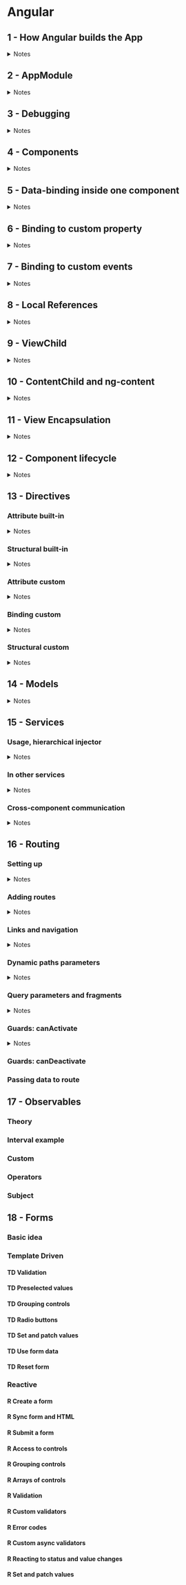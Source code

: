 # Angular

## 1 - How Angular builds the App
<details>
<summary>Notes</summary>

- don't import with .ts extensions, webpack adds it 
1. main.ts
    - `.bootstrapModule(AppModule)` (import `AppModule`)
      ```TypeScript
      import { enableProdMode } from '@angular/core';
      import { platformBrowserDynamic } from '@angular/platform-browser-dynamic';

      import { AppModule } from './app/app.module';
      import { environment } from './environments/environment';

      if (environment.production) {
        enableProdMode();
      }

      platformBrowserDynamic().bootstrapModule(AppModule)
        .catch(err => console.error(err));
      ```
2. app.module.ts
    - `bootstrap: [AppComponent]` root component, in the decorator `@NgModule` (from `@angular/core`)
    - `bootstrap: [...]` [] of should be known components when Angular analyses `index.html`
3. index.html
    - `<app-root></app-root>` (other components are added inside the root components)

</details>

## 2 - AppModule
<details>
<summary>Notes</summary>

- bundles different pieces into one package
- custom modules mostly for big projects
- gives Angular info on which features to use
- `@NgModule` from `@angular/core`
  - `declarations: []` components, directives, pipes
  - `imports: []` modules
  - `bootstrap: []` root component (needed on start)
  - `providers: []` services

</details>

## 3 - Debugging
<details>
<summary>Notes</summary>

- find an error in the console
- using sourcemaps and breakpoints in browser
  - `sources` => `webpack` => `.` => `src`
- using `debugger;`
- using chrome extension Augury (access from dev tools)

</details>

## 4 - Components
<details>
<summary>Notes</summary>

- `@Component({})` from `@ang/core`
  - `selector: 'app-name' / '[appDir]' / '.class'` unique string
    - `<app-name>` typically for components
    - `<p appDir>` typically for directives
  - `template / templateUrl` required, only one notation
  - `styles / styleUrls` optional, only one notation
- `declarations: []` add to module
- `ng g c _component-name_` to create with CLI

</details>

## 5 - Data-binding inside one component
<details>
<summary>Notes</summary>

- communication between business logic and view
- updates dynamically at runtime
- output data
  - `{{ data }}` string interpolation
    - no multiline
    - resolved to a string
  - `[prop]="data"` property binding
    - `[]` indicates to angular that it's a property binding
  - can't mix string interpolation and prop binding
- event binding (react dynamically to an event)
  - `(click)="onButtonClick($event)"`
    - `()` indicates event binding
    - `$event` reserved name, browser `Event`
- two-way binding
  - `[(ngModel)]="data"` directive of `FormsModule`
    - `FormsModule` from `@ang/forms` import to `app.module.ts`
    - `[()]` combination of prop and event binding

</details>

## 6 - Binding to custom property
<details>
<summary>Notes</summary>

- `@Input() element: string;` from `@ang/core` decorator is needed, because by default all the props of the component are accessible only inside of the component
- `[element]="'element'"` to pass the value from parent
- `@Input('el') element: string;` to pass value now use `[el]`

</details>

## 7 - Binding to custom events
<details>
<summary>Notes</summary>

- to inform parent from child
- `@Output() cardAdded = new EventEmitter<card>();` from `@ang/core` create a custom event in child
- `onAddCardClick() { this.cardAdded.emit(card); }` emit the event from child
- `<app-child (cardAdded)="onCardAdded($event)">` bind from parent
- `@Output('cAdded') cardAdded = ...` use not `(cardAdded)="..."`, but `(cAdded)="..."`

</details>

## 8 - Local References
<details>
<summary>Notes</summary>

- usage inside a template, for ex when we don't need two-way binding
- returns an HTML element
- `#locRef` to any element
- `(click)="onButtonClick(locRef)"` or `{{ locRef.value }}`

</details>

## 9 - ViewChild
<details>
<summary>Notes</summary>

- to get access to the html element from ts file
- `@ViewChild(Component / 'localRef') element: ElementRef` from `@ang/core`
  - `Component` returns the first occurrence of the component in the app
  - `localRef` returns an element with this localRef
- `{ static: true / false }` true if we plan to use it inside `ngOnInit()` (for Angular < 9)
- `this.element.nativeElement` to use
- don't change the value via this approach

</details>

## 10 - ContentChild and ng-content
<details>
<summary>Notes</summary>

- `<ng-content></ng-content>` hook to project html content from parent to child
- `<app-child>...</app-child>` without `ng-content` ... content is lost
- `#locRef` add to a parent's html
- `@ContentChild('locRef') element: ElementRef` from `@ang/core` to access `<ng-content>` from parent in child
- `this.element.nativeElement` to access html element
- `@ContentChild('locRef', { static: true })` < 9 ver `true` if we plan to access from `ngOnInit()`, `false` otherwise
- don't change the value via this approach

</details>

## 11 - View Encapsulation
<details>
<summary>Notes</summary>

- `encapsulation: ViewEncapsulation.Emulated` from `@ang/core` add to the decorator
  - `Emulated` angular emulates shadow DOM (creates unique attributes)
  - `Native` uses shadow DOM (not supported by all browsers)
  - `None` no attributes added

</details>

## 12 - Component lifecycle
<details>
<summary>Notes</summary>

0. `constructor()`
1. `ngOnChanges(changes: SimpleChanges)` from `@ang/core` multi, after bound props change, changes contains those props
2. `ngOnInit()` once, when the component is initiated
3. `ngDoCheck()` multi, during every change detection runs (by Angular)
4. `ngAfterContentInit()` once, after `<ng-content>` has been projected into the view, can't access `@ContentChild` before
5. `ngAfterContentChecked()` multi, change detection
6. `ngAfterViewInit()` once, after view and child views initiated
7. `ngAfterViewChecked()` multi, change detection
8. `ngOnDestroy()` once, when about to be destroyed (ex `*ngIf`), clean-up here

</details>

## 13 - Directives

### Attribute built-in
<details>
<summary>Notes</summary>

- looks like a normal HTML attribute
- doesn't change DOM
- event and data bindings are possible
- multiple on one element
- `[ngStyle]="{ 'background-color': 'prop' }"` or `[ngStyle]="{ backgroundColor: 'prop' }"`
- `[ngClass]="{ 'class-name': boolean }"` or `[ngClass]="{ className: boolean }"`
- `ngSwitch` directive is also attribute, but cases are structural

</details>

### Structural built-in
<details>
<summary>Notes</summary>

- looks like a normal HTML attribute with a leading `*`
- affects DOM (elements get added or removed)
- can't use multiple on one element (error!)
- if directive
  - `*ngIf="boolean; else noServer"` else is optional
  - `<ng-template #noServer>` to use else
- for directive
  - `*ngFor="let item of items; let i = index"` index is optional
- `*ngSwitchCase`

</details>

### Attribute custom
<details>
<summary>Notes</summary>

- `@Directive({ selector: '[appHighlight]' })` from `@ang/core`
- `constructor(private element: ElementRef) {}` from `@ang/core` inject to access the element
  - `this.element.nativeElement` to access directly, but in some complicated cases could not get rendered yet
  - `constructor(private renderer: Renderer2) {}` form `@ang/core` is better
  - `this.renderer.setStyle(this.element.nativeElement, 'color', 'green', ~flags)` flags like `!important` etc

</details>

### Binding custom
<details>
<summary>Notes</summary>

- `@HostListener('mouseenter') hover(eventData: Event) { this.renderer... };` from `@ang/core` works like adding an event listener on the tag, where the directive is used
- `@HostBinding('style.backgroundColor') backgroundColor: string = transparent;` from `@ang/core` have to set initial color not to get an error
- `this.backgroundColor = 'blue';` now can be used instead of renderer
- `@Input() defaultColor: string = 'transparent';` to bind to a custom property
- `@HostBinding('style.backgroundColor') backgroundColor: string = this.defaultColor;` won't work on init
- `ngOnInit() { this.backgroundColor = this.defaultColor; }` have to set it here
- `@Input('appDirName') ...` to bind to the same name as a directive selector
- `<p appDirName>` if not the same name for the prop
- `<p [appDirName]="'blue'">` when the name of the prop is the same

</details>

### Structural custom
<details>
<summary>Notes</summary>

- ```html
  <div *ngIf="condition">
    <p>Some content</p>
  </div>
  ```
  turns into
  ```html
  <ng-template [ngIf]="condition">
    <div>
      <p>Some content</p>
    </div>
  </ng-template>
  ```
- `ng g d directive_name` to generate directive with Angular CLI
- `unless.directive.ts` and `UnlessDirective` naming
- ```TypeScript
  import { Directive, Input, ViewContainerRef, TemplateRef } from '@angular/core';

  @Directive({
    selector: '[appUnless]' // any name
  })

  export class UnlessDirective {
    @Input() set appUnless(condition: boolean) { // name === directory selector
      if (!condition) {
        this.vcRef.createEmbeddedView(this.templateRef);
      } else {
        this.vcRef.clear();
      }
    }

    constructor(private vcRef: ViewContainerRef, private templateRef: TemplateRef<any>) {}
  }
  ```
- `<div *appUnless="condition">...</div>` to use

</details>

## 14 - Models
<details>
<summary>Notes</summary>

- `recipe.model.ts` and `RecipeModel` naming
- no decorator, just a simple class
- works like a blueprint
- props creation (2 ways)
  - `constructor(public name: string) {}` shortcut, provided by TypeScript
  - ```TypeScript
    public name: string;
    constructor(name: string) { this.name = name }
    ```

</details>

## 15 - Services

### Usage, hierarchical injector
<details>
<summary>Notes</summary>

- common cases to use
  - working with data
  - DRY
  - centralize functionality
- has no decorators
- NOT! `const loggingService = new LoggingService();` Angular has better way (hierarchical dependency injector)
  - injects dependency into our component automatically
  - `constructor(private logService: LoggingService) {}` to inform Angular that we require such an instance, type is required
  - `providers: [LoggingService]` to let Angular know, how to give us a dependency
- hierarchical dependency injector levels
  - module level - the highest: services, components
  - root component level - components
  - component level - current components and all the children
  - lower levels override higher (create a new instance of a service)

</details>

### In other services
<details>
<summary>Notes</summary>

1. provide on module level
  - `providers: [LoggingService]` in app.module 
  - `@Injectable({ provideIn: 'root' })` inside the service, also for lazy load (Angular 6+)
2. import the service
3. `constructor(private loggingService: LoggingService) {}`
4. `@Injectable()` to allow injecting a service

</details>

### Cross-component communication
<details>
<summary>Notes</summary>

- add a custom event to the service
- emit the event in one component
- subscribe to the event in another component

</details>

## 16 - Routing

### Setting up
<details>
<summary>Notes</summary>

- needed for adding navigation URLs
- `app-routing.module.ts` and `AppRoutingModule` naming
- `declarations: []` is not needed, all the components are declared in app.module
- import components
- `const appRoutes: Routes = [{...}];` from `@ang/router` add routes before decorator
- `@NgModule` from `@ang/core`
  - `imports: [RouterModule.forRoot(appRoutes)]` from `@ang/router` register routes (add configuration)
  - `exports: [RouterModule]` export what should be imported and accessible in another module
- `imports: [AppRoutingModule]` add module to app.module
- `<router-outlet></router-outlet>` directive to the html, where we want to load the components from routes
- `RouterModule.forRoot(appRoutes, { useHash: true })` hack for old browsers and servers with full paths (not returning index.html on 404 error)

</details>

### Adding routes
<details>
<summary>Notes</summary>

- `const appRoutes: Routes = [{ ... }];` from `@ang/router`
  - `path`
    - `path: ''` for starting (root) page
    - `path: 'users'` without `/` (error)
    - `path: ':id'` to use dynamic paths
    - `path: '**'` catches all paths, which are not specified, must be the last route
  - `component: ServerComponent` which component should be displayed when the path will be reached
  - `redirectTo: 'path'` but without component
  - `pathMatch: 'full'` reconfigures the default (when matched by prefix, so `/recipes` and `/` both match `'/recipes'` path)
  - `children: []` array of routes, nested in parent component, `<router-outlet>` required on parent
  - `canActivate: []` guards
  - `canActivateChild: []` guards
  - `data: { message: 'Page not found!' }` to pass some static data

</details>

### Links and navigation
<details>
<summary>Notes</summary>

Navigating via links
- `href="/recipes"` === type manually, works, but reloads the app
- `routerLink="/recipes"` or `[routerLink]="['/users', 'user']"` second (and more) path without `/`, angular catches the event and prevents default
- routes can be absolute and relative (from current component)
- `routerLinkActive="class-name"` could be added to a link or it's wrapper
- `[routerLinkOptions]="{ exact: true }"` for exact path match (full)

Navigating programmatically
- `router: Router` from `@ang/router` inject
- `this.router.navigate(['/users', 'user'])` like in `[routerLink]`, but doesn't know about current route
- `route: ActivatedRoute` from `@ang/router` inject, contains current route object
- `this.router.navigate([...], { relativeTo: this.route })`
- `this.router.navigate([...], { relativeTo: this.route, queryParamsHandling: '...' })`
  - `merge` merges current + navigate to params
  - `preserve` to keep only current params

</details>

### Dynamic paths parameters
<details>
<summary>Notes</summary>

- get parameters from paths like `:id`
- `constructor(private route: ActivatedRoute) {}` inject from `@ang/router`
- `this.route.snapshot.params['id']` to access the parameter in the initialization, not dynamic
- but by default Angular doesn't re-instantiate the component we currently in
- `this.route.params.subscribe((params: Params) => this.id = params['id])` for dynamical use the params observable
- don't need to unsubscribe, for this case Angular does it automatically on component is destroyed

</details>

### Query parameters and fragments
<details>
<summary>Notes</summary>

Via links
- `[queryParams]="{ allowEdit: '1', id: '2' }"` to `?allowEdit=1&id=2` bindable property of router directive
- `[fragment]="'loading'"` to `#loading`

Programmatically
- `constructor(private router: Router)` from `@ang/router`
- `this.router.navigate(['/users', id, 'edit'], { queryParams: { allowEdit: '1' }, fragment: 'loading' })`
- `queryParamsHandling: 'preserve' / 'merge'` don't forget to add

Getting parameters and fragments
- `constructor(private route: ActivatedRoute)` from `@ang/router`
- `this.route.snapshot.queryParams / fragment` for static
- `this.route.queryParams / fragment.subscribe()` for dynamic

</details>

### Guards: canActivate
<details>
<summary>Notes</summary>

- to protect the route, runs before entering the route
- `canActivate(Child): [AuthGuard]` add to the route to protect route + children or children only
- `auth-guard.service.ts` export `AuthGuard(Service)`
- `CanActivate(Child)` implements from `@ang/router`
- for ex add some fake service
  ```TypeScript
  export class AuthService {
    isLoggedIn = false;
    
    isAuthenticated() {
      return new Promise((resolve, reject) => {
        setTimeout(() => { resolve(this.isLoggedIn); }, 800);
      });
    }
    
    login() {
      // some logic
    }
  
    logout() {
      // some logic
    }
  }
  ```
- `AuthService` provide on the module level
- `@Injectable()`add to guard service, provide on the module level
- ```TypeScript
  constructor(private authService: AuthService, private router: Router) {}
  
  canActivate( // can run both async and static
    route: ActivatedRouteSnapshot, 
    state: RouterStateSnapshot // from @ang/router
  ): Observable<boolean> | Promise<boolean> | boolean { // from 'rxjs/Observable
    return this.authService.isAuthenticated()
      .then((authenticated: boolean) => {
        if (authenticated) { 
          return true; 
        } else {
          return false;
          // or
          this.router.navigate(['/']);
        }
      }
    }
  }
  ```

</details>

### Guards: canDeactivate

### Passing data to route

## 17 - Observables

### Theory

### Interval example

### Custom

### Operators

### Subject

## 18 - Forms

### Basic idea

### Template Driven

#### TD Validation

#### TD Preselected values

#### TD Grouping controls

#### TD Radio buttons

#### TD Set and patch values

#### TD Use form data

#### TD Reset form

### Reactive

#### R Create a form

#### R Sync form and HTML

#### R Submit a form

#### R Access to controls

#### R Grouping controls

#### R Arrays of controls

#### R Validation

#### R Custom validators

#### R Error codes

#### R Custom async validators

#### R Reacting to status and value changes

#### R Set and patch values